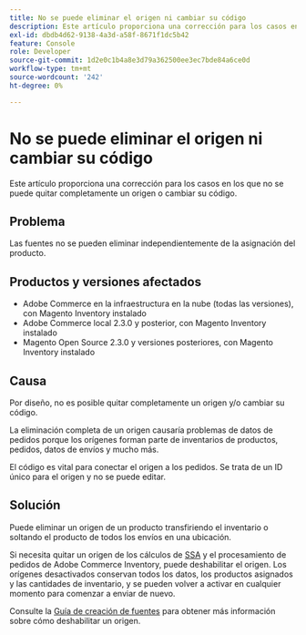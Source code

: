 ```yaml
---
title: No se puede eliminar el origen ni cambiar su código
description: Este artículo proporciona una corrección para los casos en los que no se puede quitar completamente un origen o cambiar su código.
exl-id: dbdb4d62-9138-4a3d-a58f-8671f1dc5b42
feature: Console
role: Developer
source-git-commit: 1d2e0c1b4a8e3d79a362500ee3ec7bde84a6ce0d
workflow-type: tm+mt
source-wordcount: '242'
ht-degree: 0%

---
```


# No se puede eliminar el origen ni cambiar su código

Este artículo proporciona una corrección para los casos en los que no se puede quitar completamente un origen o cambiar su código.

## Problema

Las fuentes no se pueden eliminar independientemente de la asignación del producto.

## Productos y versiones afectados

* Adobe Commerce en la infraestructura en la nube (todas las versiones), con Magento Inventory instalado
* Adobe Commerce local 2.3.0 y posterior, con Magento Inventory instalado
* Magento Open Source 2.3.0 y versiones posteriores, con Magento Inventory instalado

## Causa

Por diseño, no es posible quitar completamente un origen y/o cambiar su código.

La eliminación completa de un origen causaría problemas de datos de pedidos porque los orígenes forman parte de inventarios de productos, pedidos, datos de envíos y mucho más.

El código es vital para conectar el origen a los pedidos. Se trata de un ID único para el origen y no se puede editar.

## Solución

Puede eliminar un origen de un producto transfiriendo el inventario o soltando el producto de todos los envíos en una ubicación.

Si necesita quitar un origen de los cálculos de [SSA](https://devdocs.magento.com/guides/v2.3/inventory/source-selection-algorithms.html) y el procesamiento de pedidos de Adobe Commerce Inventory, puede deshabilitar el origen. Los orígenes desactivados conservan todos los datos, los productos asignados y las cantidades de inventario, y se pueden volver a activar en cualquier momento para comenzar a enviar de nuevo.

Consulte la [Guía de creación de fuentes](https://github.com/magento/inventory/wiki/Create-Sources#disable-sources) para obtener más información sobre cómo deshabilitar un origen.
